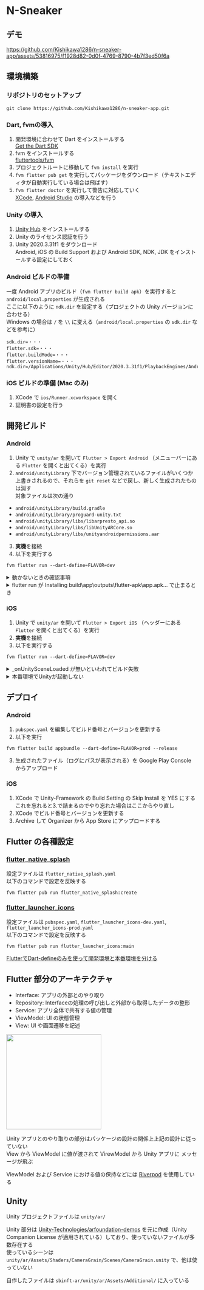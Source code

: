 # N-Sneaker

## デモ

https://github.com/Kishikawa1286/n-sneaker-app/assets/53816975/f1928d82-0d0f-4769-8790-4b7f3ed50f6a

## 環境構築

### リポジトリのセットアップ

```
git clone https://github.com/Kishikawa1286/n-sneaker-app.git
```

### Dart, fvmの導入

1. 開発環境に合わせて Dart をインストールする  
  [Get the Dart SDK](https://dart.dev/get-dart)
2. fvm をインストールする  
  [fluttertools/fvm](https://github.com/fluttertools/fvm)
3. プロジェクトルートに移動して `fvm install` を実行
4. `fvm flutter pub get` を実行してパッケージをダウンロード（テキストエディタが自動実行している場合は飛ばす）
5. `fvm flutter doctor` を実行して警告に対応していく  
  [XCode](https://developer.apple.com/xcode/), [Android Studio](https://developer.android.com/studio) の導入などを行う

### Unity の導入

1. [Unity Hub](https://unity3d.com/get-unity/download) をインストールする
2. Unity のライセンス認証を行う
3. Unity 2020.3.31f1 をダウンロード  
  Android, iOS の Build Support および Android SDK, NDK, JDK をインストールする設定にしておく

### Android ビルドの準備

一度 Android アプリのビルド（`fvm flutter build apk`）を実行すると `android/local.properties` が生成される  
ここに以下のように `ndk.dir` を設定する（プロジェクトの Unity バージョンに合わせる）  
Windows の場合は `/` を `\\` に変える（`android/local.properties` の `sdk.dir` などを参考に）

```raw
sdk.dir=・・・
flutter.sdk=・・・
flutter.buildMode=・・・
flutter.versionName=・・・
ndk.dir=/Applications/Unity/Hub/Editor/2020.3.31f1/PlaybackEngines/AndroidPlayer/NDK
```

### iOS ビルドの準備 (Mac のみ)

1. XCode で `ios/Runner.xcworkspace` を開く
2. 証明書の設定を行う

## 開発ビルド

### Android

1. Unity で `unity/ar` を開いて `Flutter > Export Android` （メニューバーにある `Flutter` を開くと出てくる）を実行
2. `android/unityLibrary` 下でバージョン管理されているファイルがいくつか上書きされるので、それらを `git reset` などで戻し、新しく生成されたものは消す  
  対象ファイルは次の通り
  - `android/unityLibrary/build.gradle`
  - `android/unityLibrary/proguard-unity.txt`
  - `android/unityLibrary/libs/libarpresto_api.so`
  - `android/unityLibrary/libs/libUnityARCore.so`
  - `android/unityLibrary/libs/unityandroidpermissions.aar`

3. **実機**を接続
4. 以下を実行する  
  ```raw
  fvm flutter run --dart-define=FLAVOR=dev
  ```

<details>
  <summary>動かないときの確認事項</summary>
  <p>
  
  - Android 端末の USB デバッグが有効になっているか？  
    [USB デバッグ モードを無効にする](https://docs.microsoft.com/ja-jp/mem/intune/user-help/you-need-to-turn-off-usb-debugging-android)
  - local.properties の `ndk.dir` が設定されているか？
    - local.properties のパスの指定でバックスラッシュが2個になっているか？（Windows ではパスを貼り付けたあとに編集が必要）  
        例  
        ```
        C:\\Program Files\\Unity\\Hub\\Editor\\2020.3.31f1\\Editor\\Data\\PlaybackEngines\\AndroidPlayer\\NDK
        ```
  </p>
</details>

<details>
  <summary>flutter run が Installing build\app\outputs\flutter-apk\app.apk... で止まるとき</summary>
  <p>
  
  - 一度タスクキルをして再び `flutter run`
  - `flutter clean`
  </p>
</details>

### iOS

1. Unity で `unity/ar` を開いて `Flutter > Export iOS` （ヘッダーにある `Flutter` を開くと出てくる）を実行
2. **実機**を接続
3. 以下を実行する  
  ```raw
  fvm flutter run --dart-define=FLAVOR=dev
  ```

<details>
  <summary>_onUnitySceneLoaded が無いといわれてビルド失敗</summary>
  <p>
  
  - `unity/ar/FlutterUnityIntegration-v4.1.0.unitypackage` をインポートし直す  
    [Undefined symbols for architecture arm64: "_onUnitySceneLoaded"](https://github.com/juicycleff/flutter-unity-view-widget/issues/221)
  </p>
</details>

<details>
  <summary>本番環境でUnityが起動しない</summary>
  <p>
  
  - [Unity側のプロジェクトで「Data」フォルダのTarget Membershipを「UnityFramework」にチェックを入れる](https://qiita.com/warapuri/items/1353c60eb615b4974e88#a-unity%E5%81%B4%E3%81%AE%E3%83%97%E3%83%AD%E3%82%B8%E3%82%A7%E3%82%AF%E3%83%88%E3%81%A7data%E3%83%95%E3%82%A9%E3%83%AB%E3%83%80%E3%81%AEtarget-membership%E3%82%92unityframework%E3%81%AB%E3%83%81%E3%82%A7%E3%83%83%E3%82%AF%E3%82%92%E5%85%A5%E3%82%8C%E3%82%8B)
  </p>
</details>

## デプロイ

### Android

1. `pubspec.yaml` を編集してビルド番号とバージョンを更新する
2. 以下を実行  
  ```
  fvm flutter build appbundle --dart-define=FLAVOR=prod --release
  ```
3. 生成されたファイル（ログにパスが表示される）を Google Play Console からアップロード

### iOS

1. XCode で Unity-Framework の Build Setting の Skip Install を YES にする  
  これを忘れると3.で詰まるのでやり忘れた場合はここからやり直し
2. XCode でビルド番号とバージョンを更新する
3. Archive して Organizer から App Store にアップロードする

## Flutter の各種設定

### [flutter_native_splash](https://pub.dev/packages/flutter_native_splash)

設定ファイルは `flutter_native_splash.yaml`  
以下のコマンドで設定を反映する
```raw
fvm flutter pub run flutter_native_splash:create
```

### [flutter_launcher_icons](https://pub.dev/packages/flutter_launcher_icons)

設定ファイルは `pubspec.yaml`, `flutter_launcher_icons-dev.yaml`, `flutter_launcher_icons-prod.yaml`  
以下のコマンドで設定を反映する
```raw
fvm flutter pub run flutter_launcher_icons:main
```
[FlutterでDart-defineのみを使って開発環境と本番環境を分ける](https://zenn.dev/riscait/articles/separating-environments-in-flutter)

## Flutter 部分のアーキテクチャ

- Interface: アプリの外部とのやり取り
- Repository: Interfaceの処理の呼び出しと外部から取得したデータの整形
- Service: アプリ全体で共有する値の管理
- ViewModel: UI の状態管理
- View: UI や画面遷移を記述

<img width="250" src="https://user-images.githubusercontent.com/53816975/198882094-591eed90-2fc2-4562-aaa2-d1337b95e04c.png">

Unity アプリとのやり取りの部分はパッケージの設計の関係上上記の設計に従っていない  
View から ViewModel に値が渡されて VirewModel から Unity アプリに メッセージが飛ぶ

ViewModel および Service における値の保持などには [Riverpod](https://riverpod.dev/) を使用している

## Unity

Unity プロジェクトファイルは `unity/ar/`

Unity 部分は [Unity-Technologies/arfoundation-demos](https://github.com/Unity-Technologies/arfoundation-demos) を元に作成（Unity Companion License が適用されている）しており、使っていないファイルが多数存在する  
使っているシーンは `unity/ar/Assets/Shaders/CameraGrain/Scenes/CameraGrain.unity` で、他は使っていない

自作したファイルは `sbinft-ar/unity/ar/Assets/Additional/` に入っている
